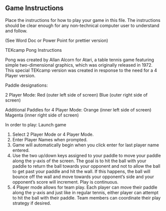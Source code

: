 ## Game Instructions

Place the instructions for how to play your game in this file.  The instructions should be clear enough for any non-technical computer user to understand and follow.

 (See Word Doc or Power Point for prettier version)

TEKcamp Pong Instructions

Pong was created by Allan Alcorn for Atari, a table tennis game featuring simple two-dimensional graphics, which was originally released in 1972. This special TEKcamp version was created in response to the need for a 4 Player version.

Paddle designations:

2 Player Mode:
Red (outer left side of screen)
Blue (outer right side of screen)

Additional Paddles for 4 Player Mode:
Orange (inner left side of screen)
Magenta (inner right side of screen)

In order to play: Launch game

1.	Select 2 Player Mode or 4 Player Mode.
2.	Enter Player Names when prompted.
3.	Game will automatically begin when you click enter for last player name entered.
4.	Use the two up/down keys assigned to your paddle to move your paddle along the y-axis of the screen. The goal is to hit the ball with your paddle to return the ball towards your opponent and not to allow the ball to get past your paddle and hit the wall. If this happens, the ball will bounce off the wall and move towards your opponent’s side and your opponent’s score will increment. Play is continuous.
5.	4 Player mode allows for team play. Each player can move their paddle along the y-axis and just like in regular tennis, either player can attempt to hit the ball with their paddle. Team members can coordinate their play strategy if desired.




